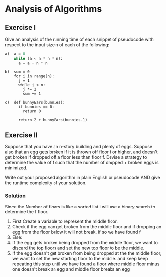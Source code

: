 # Analysis of Algorithms

## Exercise I

Give an analysis of the running time of each snippet of
pseudocode with respect to the input size n of each of the following:

```python
a)  a = 0
    while (a < n * n * n):
      a = a + n * n
```

```
b)  sum = 0
    for i in range(n):
      j = 1
      while j < n:
        j *= 2
        sum += 1
```

```
c)  def bunnyEars(bunnies):
      if bunnies == 0:
        return 0

      return 2 + bunnyEars(bunnies-1)
```

## Exercise II

Suppose that you have an n-story building and plenty of eggs. Suppose also that an egg gets broken if it is thrown off floor f or higher, and doesn't get broken if dropped off a floor less than floor f. Devise a strategy to determine the value of f such that the number of dropped + broken eggs is minimized.

Write out your proposed algorithm in plain English or pseudocode AND give the runtime complexity of your solution.

### Solution

Since the Number of floors is like a sorted list i will use a binary search to determine the f floor.

1. First Create a variable to represent the middle floor.
2. Check if the egg can get broken from the middle floor and if dropping an egg from the floor below it will not break. if so we have found f
3. Else:
4. If the egg gets broken being dropped from the middle floor, we want to discard the top floors and set the new top floor to be the middle.
5. If the egg doesn't get broken from being dropped at the the middle floor, we want to set the new starting floor to the middle. and keep keep repeating this step until we have found a floor where middle floor minus one doesn't break an egg and middle floor breaks an egg
